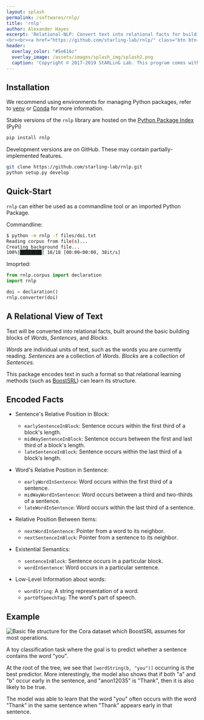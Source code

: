 ```yaml
---
layout: splash
permalink: /softwares/rnlp/
title: 'rnlp'
author: Alexander Hayes
excerpt: 'Relational-NLP: Convert text into relational facts for building text classification pipelines.<br /><br />{::nomarkdown}<iframe style="display: inline-block;" src="https://ghbtns.com/github-btn.html?user=starling-lab&repo=rnlp&type=star&count=true&size=large" frameborder="0" width="120px" height="30px"></iframe> <iframe style="display: inline-block;" src="https://ghbtns.com/github-btn.html?user=starling-lab&repo=rnlp&type=fork&count=true&size=large" frameborder="0" scrolling="0" width="158px" height="30px"></iframe>
<br><br><a href="https://github.com/starling-lab/rnlp/" class="btn btn--light-outline btn--large"><i class="fab fa-github"></i> View Source</a><br><a href="https://rnlp.readthedocs.io/en/stable/" class="btn btn--light-outline btn--large"><i class="fas fa-book"></i> Stable Docs (v0.3.1)</a> <a href="https://rnlp.readthedocs.io/en/latest/" class="btn btn--light-outline btn--large"><i class="fas fa-book"></i> Latest Docs</a><br><a href="https://github.com/starling-lab/rnlp/issues" class="btn btn--light-outline btn--large"><i class="fas fa-bug"></i> Bug Tracker and Discussion</a>{:/nomarkdown}'
header:
  overlay_color: "#5e616c"
  overlay_image: /assets/images/splash_img/splash2.png
  caption: 'Copyright © 2017-2019 StARLinG Lab. This program comes with absolutely no warranty. This is free software, available under the terms of the GPL-3.0.'
---
```


## Installation

We recommend using environments for managing Python packages, refer to [venv](https://docs.python.org/3/tutorial/venv.html) or [Conda](https://www.anaconda.com/download/) for more information.

Stable versions of the `rnlp` library are hosted on the [Python Package Index](https://pypi.org/project/rnlp/) (PyPi)

```bash
pip install rnlp
```

Development versions are on GitHub. These may contain partially-implemented features.

```bash
git clone https://github.com/starling-lab/rnlp.git
python setup.py develop
```

## Quick-Start

`rnlp` can either be used as a commandline tool or an imported Python Package.

Commandline:

```bash
$ python -m rnlp -f files/doi.txt
Reading corpus from file(s)...
Creating background file...
100%|████████| 18/18 [00:00<00:00, 38it/s]
```

Imoprted:

```python
from rnlp.corpus import declaration
import rnlp

doi = declaration()
rnlp.converter(doi)
```

## A Relational View of Text

Text will be converted into relational facts, built around the basic building blocks of *Words*, *Sentences*, and *Blocks*.

*Words* are individual units of text, such as the words you are currently reading. *Sentences* are a collection of *Words*. *Blocks* are a collection of *Sentences*.

This package encodes text in such a format so that relational learning methods (such as [BoostSRL](/softwares/boostsrl/)) can learn its structure.

## Encoded Facts

* Sentence's Relative Position in Block:

  * `earlySentenceInBlock`: Sentence occurs within the first third of a block's length.
  * `midWaySentenceInBlock`: Sentence occurs between the first and last third of a block's length.
  * `lateSentenceInBlock`: Sentence occurs within the last third of a block's length.

* Word's Relative Position in Sentence:

  * `earlyWordInSentence`: Word occurs within the first third of a sentence.
  * `midWayWordInSentence`: Word occurs between a third and two-thirds of a sentence.
  * `lateWordInSentence`: Word occurs within the last third of a sentence.

* Relative Position Between Items:

  * `nextWordInSentence`: Pointer from a word to its neighbor.
  * `nextSentenceInBlock`: Pointer from a sentence to its neighbor.

* Existential Semantics:

  * `sentenceInBlock`: Sentence occurs in a particular block.
  * `wordInSentence`: Word occurs in a particular sentence.

* Low-Level Information about words:

  * `wordString`: A string representation of a word.
  * `partOfSpeechTag`: The word's part of speech.

## Example

<img src="https://raw.githubusercontent.com/starling-lab/rnlp/master/docs/img/output.png" alt="Basic file structure for the Cora dataset which BoostSRL assumes for most operations." display="block" margin="auto">

A toy classification task where the goal is to predict whether a sentence contains the word "you".

At the root of the tree, we see that `[wordString(b, "you")]` occurring is the best predictor. More interestingly, the model also shows that if both "a" and "b" occur early in the sentence, and "anon12035" is "Thank", then it is also likely to be true.

The model was able to learn that the word "you" often occurs with the word "Thank" in the same sentence when "Thank" appears early in that sentence.

